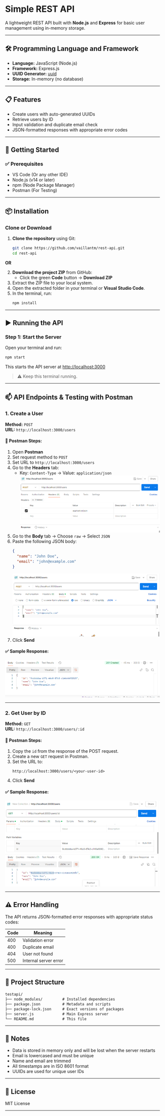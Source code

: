 # Simple REST API
A lightweight REST API built with **Node.js** and **Express** for basic user management using in-memory storage.

---

## 🛠 Programming Language and Framework
- **Language:** JavaScript (Node.js)  
- **Framework:** Express.js  
- **UUID Generator:** [uuid](https://www.npmjs.com/package/uuid)  
- **Storage:** In-memory (no database)  

---

## 📋 Features
- Create users with auto-generated UUIDs  
- Retrieve users by ID  
- Input validation and duplicate email check  
- JSON-formatted responses with appropriate error codes  

---

## 🚀 Getting Started
### ✅ Prerequisites
- VS Code (Or any other IDE)  
- Node.js (v14 or later)  
- npm (Node Package Manager)  
- Postman (For Testing)  

---

## 📦 Installation
### Clone or Download
1. **Clone the repository** using Git:  
   ```bash
   git clone https://github.com/vaillantm/rest-api.git
   cd rest-api
   ```
   
**OR**

2. **Download the project ZIP** from GitHub:
   * Click the green **Code** button → **Download ZIP**
3. Extract the ZIP file to your local system.
4. Open the extracted folder in your terminal or **Visual Studio Code**.
5. In the terminal, run:
   ```bash
   npm install
   ```

---

## ▶️ Running the API
### Step 1: Start the Server
Open your terminal and run:
```bash
npm start
```
This starts the API server at [http://localhost:3000](http://localhost:3000)
> ⚠️ Keep this terminal running.

---

## 📫 API Endpoints & Testing with Postman
### 1. Create a User
**Method:** `POST`  
**URL:** `http://localhost:3000/users`

#### 🧪 Postman Steps:
1. Open **Postman**
2. Set request method to `POST`
3. Set URL to `http://localhost:3000/users`
4. Go to the **Headers** tab:
   * Key: `Content-Type` → Value: `application/json`
     ![alt text](images/image.png)
5. Go to the **Body** tab → Choose `raw` → Select `JSON`
6. Paste the following JSON body:
   ```json
   {
     "name": "John Doe",
     "email": "john@example.com"
   }
   ```
   ![alt text](images/image-1.png)
7. Click **Send**

#### ✅ Sample Response:
![alt text](images/image-2.png)

---

### 2. Get User by ID
**Method:** `GET`  
**URL:** `http://localhost:3000/users/:id`

#### 🧪 Postman Steps:
1. Copy the `id` from the response of the POST request.
2. Create a new `GET` request in Postman.
3. Set the URL to:
   ```
   http://localhost:3000/users/<your-user-id>
   ```
4. Click **Send**

#### ✅ Sample Response:
![alt text](images/image-3.png)

---

## ⚠️ Error Handling
The API returns JSON-formatted error responses with appropriate status codes:

| Code | Meaning               |
| ---- | --------------------- |
| 400  | Validation error      |
| 400  | Duplicate email       |
| 404  | User not found        |
| 500  | Internal server error |

---

## 📁 Project Structure
```
testapi/
├── node_modules/         # Installed dependencies
├── package.json          # Metadata and scripts
├── package-lock.json     # Exact versions of packages
├── server.js             # Main Express server
└── README.md             # This file
```

---

## 📝 Notes
* Data is stored in memory only and will be lost when the server restarts
* Email is lowercased and must be unique
* Name and email are trimmed
* All timestamps are in ISO 8601 format
* UUIDs are used for unique user IDs

---

## 🪪 License
MIT License

---

